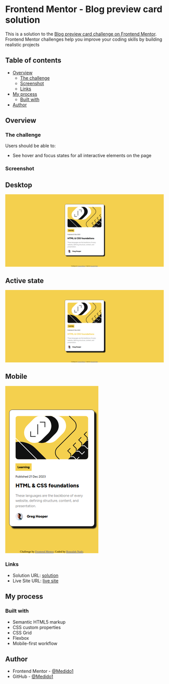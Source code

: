 # Frontend Mentor - Blog preview card solution

This is a solution to the [Blog preview card challenge on Frontend Mentor](https://www.frontendmentor.io/challenges/blog-preview-card-ckPaj01IcS). Frontend Mentor challenges help you improve your coding skills by building realistic projects

## Table of contents

- [Overview](#overview)
  - [The challenge](#the-challenge)
  - [Screenshot](#screenshot)
  - [Links](#links)
- [My process](#my-process)
  - [Built with](#built-with)
- [Author](#author)

## Overview

### The challenge

Users should be able to:

- See hover and focus states for all interactive elements on the page

### Screenshot

  ## Desktop 
  ![](./screenshots/desktopsceenshot.png)

  ## Active state
  ![](./screenshots/activestateScreenShot.png)

  ## Mobile 
  ![](./screenshots/mobileScreenShot.png)


### Links

- Solution URL: [solution](https://github.com/Medido1/Frontend-Mentor-Blog-preview-card)
- Live Site URL: [live site](https://medido1.github.io/Frontend-Mentor-Blog-preview-card/)

## My process

### Built with

- Semantic HTML5 markup
- CSS custom properties
- CSS Grid
- Flexbox
- Mobile-first workflow

## Author

- Frontend Mentor - [@Medido1](https://www.frontendmentor.io/profile/Medido1)
- GitHub - [@Medido1](https://github.com/Medido1)

